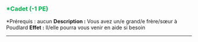 ### <span style="color:rgb(0, 176, 80)">*Cadet (-1 PE)</span>
*Prérequis : aucun
**Description :** Vous avez un/e grand/e frère/sœur à Poudlard
**Effet :** Il/elle pourra vous venir en aide si besoin

---